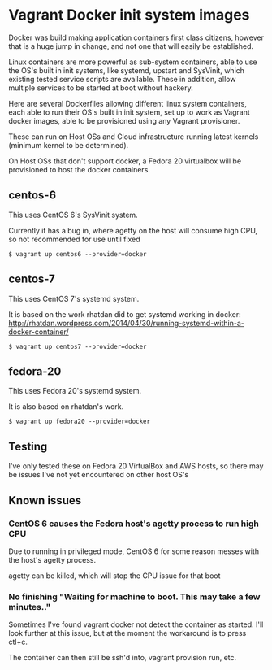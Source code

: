 # Vagrant Docker init system images

Docker was build making application containers first class citizens, however
that is a huge jump in change, and not one that will easily be established.

Linux containers are more powerful as sub-system containers, able to use the
OS's built in init systems, like systemd, upstart and SysVinit, which existing
tested service scripts are available. These in addition, allow multiple services
to be started at boot without hackery.

Here are several Dockerfiles allowing different linux system containers, each
able to run their OS's built in init system, set up to work as Vagrant docker
images, able to be provisioned using any Vagrant provisioner.

These can run on Host OSs and Cloud infrastructure running latest kernels
(minimum kernel to be determined).

On Host OSs that don't support docker, a Fedora 20 virtualbox will be provisioned
to host the docker containers.

## centos-6
This uses CentOS 6's SysVinit system.

Currently it has a bug in, where agetty on the host will consume high CPU, so
not recommended for use until fixed

    $ vagrant up centos6 --provider=docker

## centos-7
This uses CentOS 7's systemd system.

It is based on the work rhatdan did to get systemd working in docker:
http://rhatdan.wordpress.com/2014/04/30/running-systemd-within-a-docker-container/

    $ vagrant up centos7 --provider=docker

## fedora-20
This uses Fedora 20's systemd system.

It is also based on rhatdan's work.

    $ vagrant up fedora20 --provider=docker


## Testing

I've only tested these on Fedora 20 VirtualBox and AWS hosts, so there may be
issues I've not yet encountered on other host OS's

## Known issues

### CentOS 6 causes the Fedora host's agetty process to run high CPU

Due to running in privileged mode, CentOS 6 for some reason messes with the host's
agetty process.

agetty can be killed, which will stop the CPU issue for that boot

### No finishing "Waiting for machine to boot. This may take a few minutes.."

Sometimes I've found vagrant docker not detect the container as started. I'll
look further at this issue, but at the moment the workaround is to press ctl+c.

The container can then still be ssh'd into, vagrant provision run, etc.